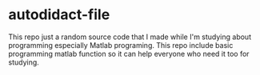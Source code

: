 # autodidact-file
This repo just a random source code that I made while I'm studying about programming especially Matlab programing. This repo include basic programming matlab function so it can help everyone who need it too for studying.
